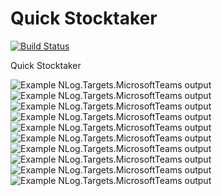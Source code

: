 # Quick Stocktaker

[![Build Status](https://dev.azure.com/ThyConsultants/Quick%20Stocktaker/_apis/build/status/jedipi.Quick-Stocktaker?branchName=master)](https://dev.azure.com/ThyConsultants/Quick%20Stocktaker/_apis/build/status/jedipi.Quick-Stocktaker?branchName=master)

Quick Stocktaker

![Example NLog.Targets.MicrosoftTeams output](images/1.png)
![Example NLog.Targets.MicrosoftTeams output](images/2.png)
![Example NLog.Targets.MicrosoftTeams output](images/3.png)
![Example NLog.Targets.MicrosoftTeams output](images/4.png)
![Example NLog.Targets.MicrosoftTeams output](images/6.png)
![Example NLog.Targets.MicrosoftTeams output](images/7.png)
![Example NLog.Targets.MicrosoftTeams output](images/8.png)
![Example NLog.Targets.MicrosoftTeams output](images/9.png)
![Example NLog.Targets.MicrosoftTeams output](images/10.png)
![Example NLog.Targets.MicrosoftTeams output](images/11.png)